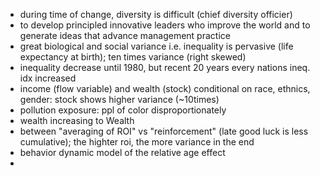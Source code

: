 - during time of change, diversity is difficult (chief diversity officier)
- to develop principled innovative leaders who improve the world and to generate ideas that advance management practice
- great biological and social variance i.e. inequality is pervasive (life expectancy at birth); ten times variance (right skewed)
- inequality decrease until 1980, but recent 20 years every nations ineq. idx increased
- income (flow variable) and wealth (stock) conditional on race, ethnics, gender: stock shows higher variance (~10times)
- pollution exposure: ppl of color disproportionately  
- wealth increasing to Wealth
- between "averaging of ROI" vs "reinforcement" (late good luck is less cumulative); the highter roi, the more variance in the end
- behavior dynamic model of the relative age effect
- 